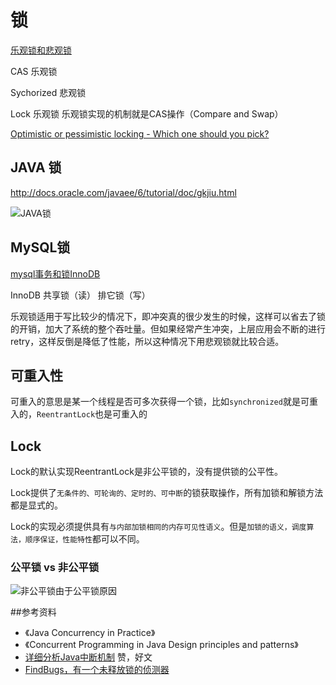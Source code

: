 # 锁

[乐观锁和悲观锁](http://www.cnblogs.com/guyufei/archive/2011/01/10/1931632.html)

CAS 乐观锁

Sychorized 悲观锁

Lock 乐观锁 乐观锁实现的机制就是CAS操作（Compare and Swap）

[Optimistic or pessimistic locking - Which one should you pick?](http://blog.couchbase.com/optimistic-or-pessimistic-locking-which-one-should-you-pick)



## JAVA 锁

http://docs.oracle.com/javaee/6/tutorial/doc/gkjiu.html

![JAVA锁](http://7xpmu3.com1.z0.glb.clouddn.com/java_lock_mode.png)


## MySQL锁

[mysql事务和锁InnoDB](http://www.cnblogs.com/zhaoyl/p/4121010.html)

InnoDB  共享锁（读）  排它锁（写）


乐观锁适用于写比较少的情况下，即冲突真的很少发生的时候，这样可以省去了锁的开销，加大了系统的整个吞吐量。但如果经常产生冲突，上层应用会不断的进行retry，这样反倒是降低了性能，所以这种情况下用悲观锁就比较合适。



## 可重入性

可重入的意思是某一个线程是否可多次获得一个锁，比如`synchronized`就是可重入的，`ReentrantLock`也是可重入的 


## Lock

Lock的默认实现ReentrantLock是非公平锁的，没有提供锁的公平性。

Lock提供了`无条件的、可轮询的、定时的、可中断`的锁获取操作，所有加锁和解锁方法都是显式的。

Lock的实现必须提供具有`与内部加锁相同的内存可见性语义`。但是`加锁的语义，调度算法，顺序保证，性能特性`都可以不同。

### 公平锁 vs 非公平锁

![非公平锁由于公平锁原因](http://7xpmu3.com1.z0.glb.clouddn.com/%E9%9D%9E%E5%85%AC%E5%B9%B3%E9%94%81%E7%94%B1%E4%BA%8E%E5%85%AC%E5%B9%B3%E9%94%81%E5%8E%9F%E5%9B%A0.png)

##参考资料
* 《Java Concurrency in Practice》
* 《Concurrent Programming in Java Design principles and patterns》
* [详细分析Java中断机制](http://www.infoq.com/cn/articles/java-interrupt-mechanism)  赞，好文
* [FindBugs，有一个未释放锁的侦测器](http://findbugs.sourceforge.net/)
